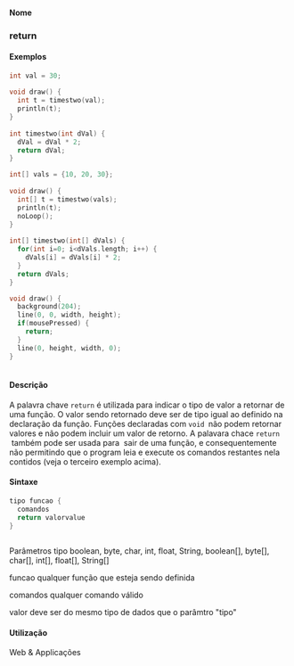 
#### Nome
### return

#### Exemplos

```pde
int val = 30; 
 
void draw() { 
  int t = timestwo(val); 
  println(t); 
} 
 
int timestwo(int dVal) { 
  dVal = dVal * 2; 
  return dVal; 
} 

```



```pde
int[] vals = {10, 20, 30}; 
  
void draw() { 
  int[] t = timestwo(vals); 
  println(t); 
  noLoop(); 
} 
 
int[] timestwo(int[] dVals) { 
  for(int i=0; i<dVals.length; i++) { 
    dVals[i] = dVals[i] * 2; 
  } 
  return dVals; 
} 

```



```pde
void draw() { 
  background(204); 
  line(0, 0, width, height); 
  if(mousePressed) { 
    return; 
  } 
  line(0, height, width, 0); 
} 
 

```



#### Descrição
A palavra chave `return`
é utilizada para indicar o tipo de valor a retornar de uma
função. O valor sendo retornado deve ser de tipo igual ao
definido na declaração da função.
Funções declaradas com `void `não podem retornar valores e não podem incluir um valor de retorno. A palavara chace `return ` também
pode ser usada para  sair de uma função, e
consequentemente não permitindo que o program leia e execute os
comandos restantes nela contidos (veja o terceiro exemplo acima).

#### Sintaxe
```pde
tipo funcao {
  comandos
  return valorvalue
}
            
```
Parâmetros
tipo
boolean, byte, char, int, float, String, boolean[], byte[], char[], int[], float[], String[]


funcao
qualquer função que esteja sendo definida


comandos
qualquer comando válido


valor
deve ser do mesmo tipo de dados que o parâmtro "tipo"



#### Utilização

	
Web & Applicações
